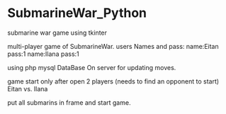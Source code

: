 # SubmarineWar_Python
submarine war game using tkinter

multi-player game of SubmarineWar.
users Names and pass:
name:Eitan  pass:1
name:Ilana  pass:1

using php mysql DataBase On server for updating moves.

game start only after open 2 players (needs to find an opponent to start) Eitan vs. Ilana

put all submarins in frame and start game.
